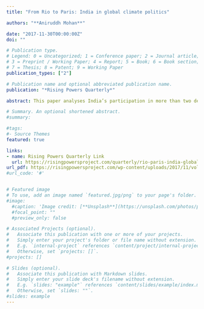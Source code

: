```yaml
---
title: "From Rio to Paris: India in global climate politics" 

authors: "**Aniruddh Mohan**"

date: "2017-11-30T00:00:00Z"
doi: ""

# Publication type.
# Legend: 0 = Uncategorized; 1 = Conference paper; 2 = Journal article;
# 3 = Preprint / Working Paper; 4 = Report; 5 = Book; 6 = Book section;
# 7 = Thesis; 8 = Patent; 9 = Working Paper
publication_types: ["2"]

# Publication name and optional abbreviated publication name.
publication: "*Rising Powers Quarterly*"

abstract: This paper analyses India’s participation in more than two decades of global climate politics. India has transitioned from a protest voice on the fringes of global climate policy to one that is actively shaping international efforts to combat climate change. Analysis of the drivers behind India’s negotiating positions on climate change thus far has focused on the competing motives of equity and co-benefits, which has however been insufficient to explain some of India’s recent actions in global climate governance. There is a gap in the literature with regards to the analysis of Indian climate policy as situated in its larger foreign policy agenda and objectives. This paper studies the evolution of India’s climate policy through the perspective of its broader foreign policy strategy, arguing that India’s engagement with international climate politics can be better understood by locating its climate policy as a subset of its foreign policy agenda. Shifts in India’s climate change negotiation stance in the past decade have been but a part of its overall foreign policy adjustments in favour of greater responsibility in management of the global commons. Going forward, tracking Indian foreign policy objectives will yield vital clues towards India’s role in global climate action.

# Summary. An optional shortened abstract.
#summary: 

#tags:
#- Source Themes
featured: true

links:
- name: Rising Powers Quarterly Link
  url: https://risingpowersproject.com/quarterly/rio-paris-india-global-climate-politics/
url_pdf: https://risingpowersproject.com/wp-content/uploads/2017/11/vol2.3-mohan.pdf
#url_code: '#'


# Featured image
# To use, add an image named `featured.jpg/png` to your page's folder. 
#image:
  #caption: 'Image credit: [**Unsplash**](https://unsplash.com/photos/pLCdAaMFLTE)'
  #focal_point: ""
  #preview_only: false

# Associated Projects (optional).
#   Associate this publication with one or more of your projects.
#   Simply enter your project's folder or file name without extension.
#   E.g. `internal-project` references `content/project/internal-project/index.md`.
#   Otherwise, set `projects: []`.
#projects: []

# Slides (optional).
#   Associate this publication with Markdown slides.
#   Simply enter your slide deck's filename without extension.
#   E.g. `slides: "example"` references `content/slides/example/index.md`.
#   Otherwise, set `slides: ""`.
#slides: example
---
```


